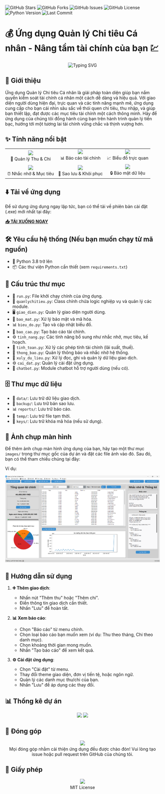 ![GitHub Stars](https://img.shields.io/github/stars/Chieenslee/Quan_ly_chi_tieu?style=social)
![GitHub Forks](https://img.shields.io/github/forks/Chieenslee/Quan_ly_chi_tieu?style=social)
![GitHub Issues](https://img.shields.io/github/issues/Chieenslee/Quan_ly_chi_tieu?style=social)
![GitHub License](https://img.shields.io/github/license/Chieenslee/Quan_ly_chi_tieu?style=social)
![Python Version](https://img.shields.io/badge/python-3.8%2B-blue?style=social)
![Last Commit](https://img.shields.io/github/last-commit/Chieenslee/Quan_ly_chi_tieu?style=social)

# 💰 Ứng dụng Quản lý Chi tiêu Cá nhân - Nâng tầm tài chính của bạn 💹

<div align="center">
  <img src="https://readme-typing-svg.herokuapp.com?font=Fira+Code&weight=500&size=40&pause=1000&color=2E8B57&center=true&vCenter=true&width=600&height=100&lines=Quản+lý+chi+tiêu+thông+minh;Theo+dõi+thu+chi+hiệu+quả;Đạt+mục+tiêu+tài+chính" alt="Typing SVG" />
</div>

## 🚀 Giới thiệu

Ứng dụng Quản lý Chi tiêu Cá nhân là giải pháp toàn diện giúp bạn nắm quyền kiểm soát tài chính cá nhân một cách dễ dàng và hiệu quả. Với giao diện người dùng hiện đại, trực quan và các tính năng mạnh mẽ, ứng dụng cung cấp cho bạn cái nhìn sâu sắc về thói quen chi tiêu, thu nhập, và giúp bạn thiết lập, đạt được các mục tiêu tài chính một cách thông minh. Hãy để ứng dụng của chúng tôi đồng hành cùng bạn trên hành trình quản lý tiền bạc, hướng tới một tương lai tài chính vững chắc và thịnh vượng hơn.

## ✨ Tính năng nổi bật

<div align="center">
  <table>
    <tr>
      <td align="center">
        <img src="https://media.giphy.com/media/3o7bu3XilJ5BOiSGic/giphy.gif" width="100">
        <br>
        💸 Quản lý Thu & Chi
      </td>
      <td align="center">
        <img src="https://media.giphy.com/media/3o7bu8mNhroP0zQqME/giphy.gif" width="100">
        <br>
        📊 Báo cáo tài chính
      </td>
      <td align="center">
        <img src="https://media.giphy.com/media/3o7bu6zLWXjFCio9Je/giphy.gif" width="100">
        <br>
        📈 Biểu đồ trực quan
      </td>
    </tr>
    <tr>
      <td align="center">
        <img src="https://media.giphy.com/media/3o7bu4D1J6zB3QMA7S/giphy.gif" width="100">
        <br>
        ⏰ Nhắc nhở & Mục tiêu
      </td>
      <td align="center">
        <img src="https://media.giphy.com/media/3o7bu5X6X6X6X6X6X6/giphy.gif" width="100">
        <br>
        💾 Sao lưu & Khôi phục
      </td>
      <td align="center">
        <img src="https://media.giphy.com/media/3o7bu6zLWXjFCio9Je/giphy.gif" width="100">
        <br>
        🔒 Bảo mật dữ liệu
      </td>
    </tr>
  </table>
</div>

## ⬇️ Tải về ứng dụng

Để sử dụng ứng dụng ngay lập tức, bạn có thể tải về phiên bản cài đặt (.exe) mới nhất tại đây:

**[📥 TẢI XUỐNG NGAY](ĐIỀN_LIÊN_KẾT_TẢI_VỀ_FILE_EXE_CỦA_BẠN_VÀO_ĐÂY)**

## 🛠️ Yêu cầu hệ thống (Nếu bạn muốn chạy từ mã nguồn)

-   🐍 Python 3.8 trở lên
-   📦 Các thư viện Python cần thiết (xem `requirements.txt`)

## 📂 Cấu trúc thư mục

-   🏃 `run.py`: File khởi chạy chính của ứng dụng.
-   🧠 `quanlychitieu.py`: Class chính chứa logic nghiệp vụ và quản lý các module.
-   🖥️ `giao_dien.py`: Quản lý giao diện người dùng.
-   🔐 `bao_mat.py`: Xử lý bảo mật và mã hóa.
-   📊 `bieu_do.py`: Tạo và cập nhật biểu đồ.
-   📑 `bao_cao.py`: Tạo báo cáo tài chính.
-   ⚙️ `tinh_nang.py`: Các tính năng bổ sung như nhắc nhở, mục tiêu, kế hoạch.
-   🧮 `tinh_toan.py`: Xử lý các phép tính tài chính (lãi suất, thuế).
-   🔔 `thong_bao.py`: Quản lý thông báo và nhắc nhở hệ thống.
-   💾 `xuly_du_lieu.py`: Xử lý đọc, ghi và quản lý dữ liệu giao dịch.
-   ⚙️ `cai_dat.py`: Quản lý cài đặt ứng dụng.
-   🤖 `chatbot.py`: Module chatbot hỗ trợ người dùng (nếu có).

## 🗄️ Thư mục dữ liệu

-   📁 `data/`: Lưu trữ dữ liệu giao dịch.
-   💾 `backup/`: Lưu trữ bản sao lưu.
-   📊 `reports/`: Lưu trữ báo cáo.
-   📝 `temp/`: Lưu trữ file tạm thời.
-   🔑 `keys/`: Lưu trữ khóa mã hóa (nếu sử dụng).

## 📸 Ảnh chụp màn hình

Để thêm ảnh chụp màn hình ứng dụng của bạn, hãy tạo một thư mục `images/` trong thư mục gốc của dự án và đặt các file ảnh vào đó. Sau đó, bạn có thể tham chiếu chúng tại đây:

Ví dụ:

![Màn hình chính](images/main_screen.png)

## 📖 Hướng dẫn sử dụng

1.  **➕ Thêm giao dịch**:
    -   Nhấn nút "Thêm thu" hoặc "Thêm chi".
    -   Điền thông tin giao dịch cần thiết.
    -   Nhấn "Lưu" để hoàn tất.

2.  **📊 Xem báo cáo**:
    -   Chọn "Báo cáo" từ menu chính.
    -   Chọn loại báo cáo bạn muốn xem (ví dụ: Thu theo tháng, Chi theo danh mục).
    -   Chọn khoảng thời gian mong muốn.
    -   Nhấn "Tạo báo cáo" để xem kết quả.

3.  **⚙️ Cài đặt ứng dụng**:
    -   Chọn "Cài đặt" từ menu.
    -   Thay đổi theme giao diện, đơn vị tiền tệ, hoặc ngôn ngữ.
    -   Quản lý các danh mục thu/chi của bạn.
    -   Nhấn "Lưu" để áp dụng các thay đổi.

## 📊 Thống kê dự án

<div align="center">
  <img src="https://github-readme-stats.vercel.app/api?username=Chieenslee&show_icons=true&theme=radical" />
  <img src="https://github-readme-streak-stats.herokuapp.com/?user=Chieenslee&theme=radical" />
</div>

## 🤝 Đóng góp

<div align="center">
  <img src="https://media.giphy.com/media/3o7bu3XilJ5BOiSGic/giphy.gif" width="100">
  <br>
  Mọi đóng góp nhằm cải thiện ứng dụng đều được chào đón! Vui lòng tạo issue hoặc pull request trên GitHub của chúng tôi.
</div>

## 📄 Giấy phép

<div align="center">
  <img src="https://media.giphy.com/media/3o7bu4D1J6zB3QMA7S/giphy.gif" width="100">
  <br>
  MIT License 
</div> 